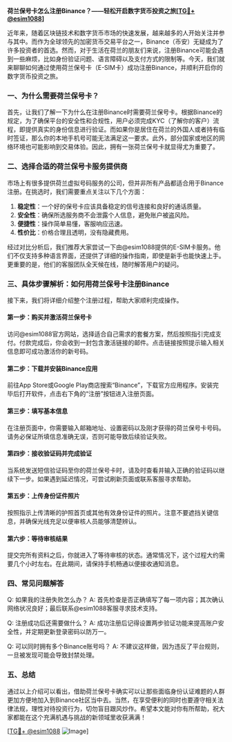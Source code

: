 **荷兰保号卡怎么注册Binance？——轻松开启数字货币投资之旅[[TG💪+ @esim1088](https://t.me/s/esim1088)]**

近年来，随着区块链技术和数字货币市场的快速发展，越来越多的人开始关注并参与其中。而作为全球领先的加密货币交易平台之一，Binance（币安）无疑成为了许多投资者的首选。然而，对于生活在荷兰的朋友们来说，注册Binance可能会遇到一些麻烦，比如身份验证问题、语言障碍以及支付方式的限制等。今天，我们就来聊聊如何通过使用荷兰保号卡（E-SIM卡）成功注册Binance，并顺利开启你的数字货币投资之旅。

### 一、为什么需要荷兰保号卡？

首先，让我们了解一下为什么在注册Binance时需要荷兰保号卡。根据Binance的规定，为了确保平台的安全性和合规性，用户必须完成KYC（了解你的客户）流程，即提供真实的身份信息进行验证。而如果你是居住在荷兰的外国人或者持有临时签证，那么你的本地手机号可能无法满足这一要求。此外，部分国家或地区的网络环境也可能影响到交易体验。因此，拥有一张荷兰保号卡就显得尤为重要了。

### 二、选择合适的荷兰保号卡服务提供商

市场上有很多提供荷兰虚拟号码服务的公司，但并非所有产品都适合用于Binance注册。在挑选时，我们需要重点关注以下几个方面：

1. **稳定性**：一个好的保号卡应该具备稳定的信号连接和良好的通话质量。
2. **安全性**：确保所选服务商不会泄露个人信息，避免账户被盗风险。
3. **便捷性**：操作简单易懂，客服响应迅速。
4. **性价比**：价格合理且透明，没有隐藏费用。

经过对比分析后，我们推荐大家尝试一下由@esim1088提供的E-SIM卡服务。他们不仅支持多种语言界面，还提供了详细的操作指南，即使是新手也能快速上手。更重要的是，他们的客服团队全天候在线，随时解答用户的疑问。

### 三、具体步骤解析：如何用荷兰保号卡注册Binance

接下来，我们将详细介绍整个注册过程，帮助大家顺利完成操作。

#### 第一步：购买并激活荷兰保号卡
访问@esim1088官方网站，选择适合自己需求的套餐方案，然后按照指引完成支付。付款完成后，你会收到一封包含激活链接的邮件。点击链接按照提示输入相关信息即可成功激活你的新号码。

#### 第二步：下载并安装Binance应用
前往App Store或Google Play商店搜索“Binance”，下载官方应用程序。安装完毕后打开软件，点击右下角的“注册”按钮进入注册页面。

#### 第三步：填写基本信息
在注册页面中，你需要输入邮箱地址、设置密码以及刚才获得的荷兰保号卡号码。请务必保证所填信息准确无误，否则可能导致后续验证失败。

#### 第四步：接收验证码并完成验证
当系统发送短信验证码至你的荷兰保号卡时，请及时查看并输入正确的验证码以继续下一步。如果遇到延迟情况，可尝试刷新页面或联系客服寻求帮助。

#### 第五步：上传身份证件照片
按照指示上传清晰的护照首页或其他有效身份证件的照片。注意不要遮挡关键信息，并确保光线充足以便审核人员能够清楚辨认。

#### 第六步：等待审核结果
提交完所有资料之后，你就进入了等待审核的状态。通常情况下，这个过程大约需要几个小时左右。在此期间，请保持手机畅通以便接收通知消息。

### 四、常见问题解答

Q: 如果我的注册失败怎么办？
A: 首先检查是否正确填写了每一项内容；其次确认网络状况良好；最后联系@esim1088客服寻求技术支持。

Q: 注册成功后还需要做什么？
A: 成功注册后记得设置两步验证功能来提高账户安全性，并定期更新登录密码以防万一。

Q: 可以同时拥有多个Binance账号吗？
A: 不建议这样做，因为违反了平台规则，一旦被发现可能会导致封禁处理。

### 五、总结

通过以上介绍可以看出，借助荷兰保号卡确实可以让那些面临身份认证难题的人群更加方便地加入到Binance社区当中去。当然，在享受便利的同时也要遵守相关法律法规，理性对待投资行为，切勿盲目跟风炒作。希望本文能对你有所帮助，祝大家都能在这个充满机遇与挑战的新领域里收获满满！

[[TG💪+ @esim1088](https://t.me/s/esim1088) ![Image](https://i.postimg.cc/4NQfJmqS/Snipaste-2025-05-13-00-14-12.png)]